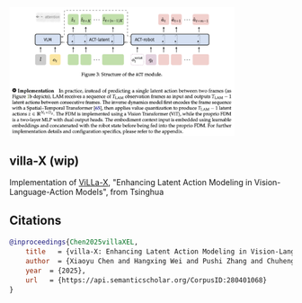 
<img src="./villa-x.png" width="400px"></img>

## villa-X (wip)

Implementation of [ViLLa-X](https://arxiv.org/abs/2507.23682v1), "Enhancing Latent Action Modeling in Vision-Language-Action Models", from Tsinghua

## Citations

```bibtex
@inproceedings{Chen2025villaXEL,
    title   = {villa-X: Enhancing Latent Action Modeling in Vision-Language-Action Models},
    author  = {Xiaoyu Chen and Hangxing Wei and Pushi Zhang and Chuheng Zhang and Kaixin Wang and Yanjiang Guo and Rushuai Yang and Yucen Wang and Xinquan Xiao and Li Zhao and Jianyu Chen and Jiang Bian},
    year  = {2025},
    url   = {https://api.semanticscholar.org/CorpusID:280401068}
}
```

